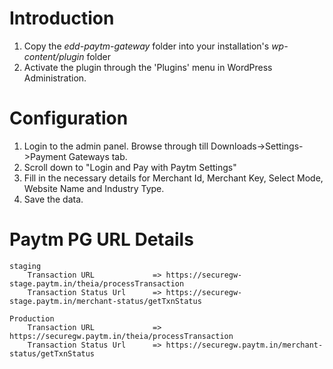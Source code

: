 # Introduction
 1. Copy the *edd-paytm-gateway* folder into your installation's  *wp-content/plugin* folder
 2. Activate the plugin through the 'Plugins' menu in WordPress Administration.

# Configuration
 1. Login to the admin panel. Browse through till Downloads->Settings->Payment Gateways tab. 
 2. Scroll down to "Login and Pay with Paytm Settings"
 3. Fill in the necessary details for Merchant Id, Merchant Key, Select Mode, Website Name and Industry Type.
 4. Save the data.

# Paytm PG URL Details
	staging	
		Transaction URL             => https://securegw-stage.paytm.in/theia/processTransaction
		Transaction Status Url      => https://securegw-stage.paytm.in/merchant-status/getTxnStatus

	Production
		Transaction URL             => https://securegw.paytm.in/theia/processTransaction
		Transaction Status Url      => https://securegw.paytm.in/merchant-status/getTxnStatus
